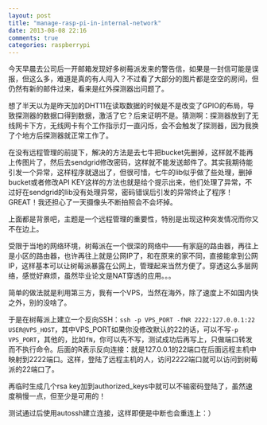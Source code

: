 ```yaml
---
layout: post
title: "manage-rasp-pi-in-internal-network"
date: 2013-08-08 22:16
comments: true
categories: raspberrypi
---
```


今天早晨去公司后一开邮箱发现好多树莓派发来的警告信，如果是一封信可能是误报，但这么多，难道是真的有人闯入？不过看了大部分的图片都是空空的房间，但仍然有新的邮件过来，看来是红外探测器出问题了。

想了半天以为是昨天加的DHT11在读取数据的时候是不是改变了GPIO的布局，导致探测器的数据口得到数据，激活了它？后来证明不是。猜测啊：探测器放到了无线网卡下方，无线网卡有个工作指示灯一直闪烁，会不会触发了探测器，因为我换了个地方后探测器就正常工作了。

在没有远程管理的前提下，解决的方法是去七牛把bucket先删掉，这样就不能再上传图片了，然后去sendgrid修改密码，这样就不能发送邮件了。其实我期待能引发一个异常，这样程序就退出了，但很可惜，七牛的lib似乎做了些处理，删掉bucket或者修改API KEY这样的方法也就是给个提示出来，他们处理了异常，不过好在sendgrid的lib没有处理异常，密码错误后引发的异常终止了程序！GREAT！我还担心了一天摄像头不断拍照会不会坏掉。

上面都是背景吧，主题是一个远程管理的重要性，特别是出现这种突发情况而你又不在边上。

受限于当地的网络环境，树莓派在一个很深的网络中——有家庭的路由器，再往上是小区的路由器，也许再往上就是公网IP了，和在原来的家不同，直接能拿到公网IP，这样基本可以让树莓派暴露在公网上，管理起来当然方便了。穿透这么多层网络，感觉好麻烦，虽然毕业论文是NAT穿透的应用。。。

简单的做法就是利用第三方，我有一个VPS，当然在海外，除了速度上不如国内快之外，别的没啥了。

于是在树莓派上建立一个反向SSH：`ssh -p VPS_PORT -fNR 2222:127.0.0.1:22 USER@VPS_HOST`，其中VPS_PORT如果你没修改默认的22的话，可以不写`-p VPS_PORT`，其他的，比如`fN`，你可以先不写，测试成功后再写上，只做端口转发而不执行命令。后面的R表示反向连接：就是127.0.0.1的22端口在后面远程主机中映射到2222端口。这样，登陆了远程主机的人，访问2222端口就可以访问到树莓派的22端口了。

再临时生成几个rsa key加到authorized_keys中就可以不输密码登陆了，虽然速度稍慢一点，但至少是可用的！

测试通过后使用autossh建立连接，这样即便是中断也会重连上：）